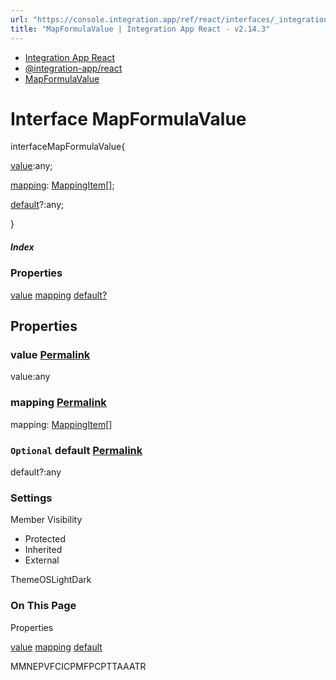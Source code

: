 ```yaml
---
url: "https://console.integration.app/ref/react/interfaces/_integration-app_react.MapFormulaValue.html"
title: "MapFormulaValue | Integration App React - v2.14.3"
---
```


- [Integration App React](https://console.integration.app/ref/react/index.html)
- [@integration-app/react](https://console.integration.app/ref/react/modules/_integration-app_react.html)
- [MapFormulaValue](https://console.integration.app/ref/react/interfaces/_integration-app_react.MapFormulaValue.html)

# Interface MapFormulaValue

interfaceMapFormulaValue{

[value](https://console.integration.app/ref/react/interfaces/_integration-app_react.MapFormulaValue.html#value):any;

[mapping](https://console.integration.app/ref/react/interfaces/_integration-app_react.MapFormulaValue.html#mapping): [MappingItem](https://console.integration.app/ref/react/interfaces/MappingItem.html)\[\];

[default](https://console.integration.app/ref/react/interfaces/_integration-app_react.MapFormulaValue.html#default)?:any;

}

##### Index

### Properties

[value](https://console.integration.app/ref/react/interfaces/_integration-app_react.MapFormulaValue.html#value) [mapping](https://console.integration.app/ref/react/interfaces/_integration-app_react.MapFormulaValue.html#mapping) [default?](https://console.integration.app/ref/react/interfaces/_integration-app_react.MapFormulaValue.html#default)

## Properties

### value [Permalink](https://console.integration.app/ref/react/interfaces/_integration-app_react.MapFormulaValue.html\#value)

value:any

### mapping [Permalink](https://console.integration.app/ref/react/interfaces/_integration-app_react.MapFormulaValue.html\#mapping)

mapping: [MappingItem](https://console.integration.app/ref/react/interfaces/MappingItem.html)\[\]

### `Optional` default [Permalink](https://console.integration.app/ref/react/interfaces/_integration-app_react.MapFormulaValue.html\#default)

default?:any

### Settings

Member Visibility

- Protected
- Inherited
- External

ThemeOSLightDark

### On This Page

Properties

[value](https://console.integration.app/ref/react/interfaces/_integration-app_react.MapFormulaValue.html#value) [mapping](https://console.integration.app/ref/react/interfaces/_integration-app_react.MapFormulaValue.html#mapping) [default](https://console.integration.app/ref/react/interfaces/_integration-app_react.MapFormulaValue.html#default)

MMNEPVFCICPMFPCPTTAAATR